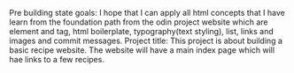 Pre building state goals: I hope that I can apply all html concepts that I have learn from the foundation path from the odin project website which are element and tag, html boilerplate, typography(text styling), list, links and images and commit messages. 
Project title: This project is about building a basic recipe website. The website will have a main index page which will hae links to a few recipes.
